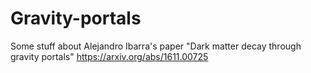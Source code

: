 # Gravity-portals
Some stuff about Alejandro Ibarra's paper "Dark matter decay through gravity portals" https://arxiv.org/abs/1611.00725
